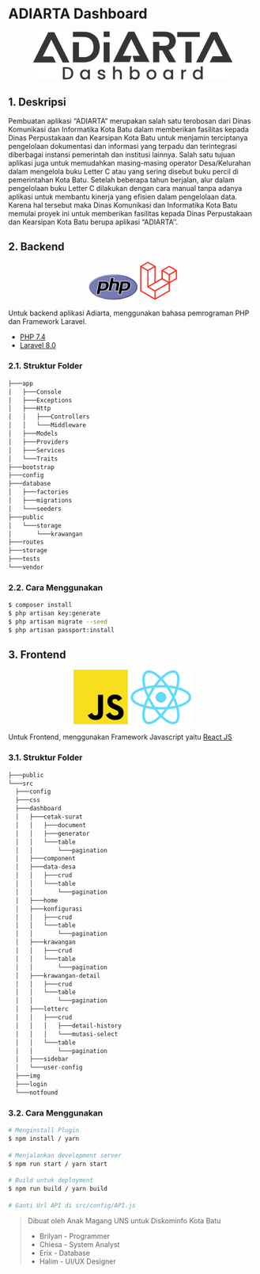 # ADIARTA Dashboard

<p align="center"><img src='img/adiarta.png' width=80% /></p>

## 1. Deskripsi

Pembuatan aplikasi “ADIARTA” merupakan salah satu terobosan dari Dinas Komunikasi dan Informatika Kota Batu dalam memberikan fasilitas kepada Dinas Perpustakaan dan Kearsipan Kota Batu untuk menjamin terciptanya pengelolaan dokumentasi dan informasi yang terpadu dan terintegrasi diberbagai instansi pemerintah dan institusi lainnya. Salah satu tujuan aplikasi juga untuk memudahkan masing-masing operator Desa/Kelurahan dalam mengelola buku Letter C atau yang sering disebut buku percil di pemerintahan Kota Batu. 
Setelah beberapa tahun berjalan, alur dalam pengelolaan buku Letter C dilakukan dengan cara manual tanpa adanya aplikasi untuk membantu kinerja yang efisien dalam pengelolaan data. Karena hal tersebut maka Dinas Komunikasi dan Informatika Kota Batu memulai proyek ini untuk memberikan fasilitas kepada Dinas Perpustakaan dan Kearsipan Kota Batu berupa aplikasi “ADIARTA’’.

## 2. Backend

<p align="center" class="hiyaa">
<img src='img/php.svg' width=20% />
<img src='img/laravel.png' width=15% />
</p>

Untuk backend aplikasi Adiarta, menggunakan bahasa pemrograman PHP dan Framework Laravel.

- [PHP 7.4](https://www.php.net)
- [Laravel 8.0](https://www.laravel.com)
  
<!--  -->

  ### 2.1. Struktur Folder

  ```bash
  ├───app
  │   ├───Console
  │   ├───Exceptions
  │   ├───Http
  │   │   ├───Controllers
  │   │   └───Middleware
  │   ├───Models
  │   ├───Providers
  │   ├───Services
  │   └───Traits
  ├───bootstrap
  ├───config
  ├───database
  │   ├───factories
  │   ├───migrations
  │   └───seeders
  ├───public
  │   └───storage
  │       └───krawangan
  ├───routes
  ├───storage
  ├───tests
  └───vendor
  ```

  ### 2.2. Cara Menggunakan 

  ```bash
  $ composer install
  $ php artisan key:generate
  $ php artisan migrate --seed
  $ php artisan passport:install
  ```

## 3. Frontend

<p align="center" class="hiyaa">
<img src='img/js.png' width=22% />
<img src='img/react.png' width=25% />
</p>

Untuk Frontend, menggunakan Framework Javascript yaitu [React JS](https://reactjs.org/)

  ### 3.1. Struktur Folder
  
  ```bash
  ├───public
  └───src
    ├───config
    ├───css
    ├───dashboard
    │   ├───cetak-surat
    │   │   ├───document
    │   │   ├───generator
    │   │   └───table
    │   │       └───pagination
    │   ├───component
    │   ├───data-desa
    │   │   ├───crud
    │   │   └───table
    │   │       └───pagination
    │   ├───home
    │   ├───konfigurasi
    │   │   ├───crud
    │   │   └───table
    │   │       └───pagination
    │   ├───krawangan
    │   │   ├───crud
    │   │   └───table
    │   │       └───pagination
    │   ├───krawangan-detail
    │   │   ├───crud
    │   │   └───table
    │   │       └───pagination
    │   ├───letterc
    │   │   ├───crud
    │   │   │   ├───detail-history
    │   │   │   └───mutasi-select
    │   │   └───table
    │   │       └───pagination
    │   ├───sidebar
    │   └───user-config
    ├───img
    ├───login
    └───notfound
  ```
  
  ### 3.2. Cara Menggunakan

  ```bash
  # Menginstall Plugin
  $ npm install / yarn

  # Menjalankan development server
  $ npm run start / yarn start

  # Build untuk deployment
  $ npm run build / yarn build

  # Ganti Url API di src/config/API.js
  ```
  
> Dibuat oleh Anak Magang UNS untuk Diskominfo Kota Batu
> - Brilyan - Programmer
> - Chiesa - System Analyst
> - Erix - Database
> - Halim - UI/UX Designer

